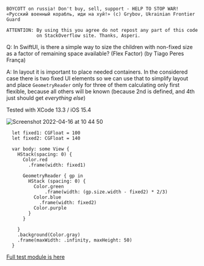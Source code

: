 ```
BOYCOTT on russia! Don't buy, sell, support - HELP TO STOP WAR!
«Русский военный корабль, иди на хуй!» (c) Grybov, Ukrainian Frontier Guard

ATTENTION: By using this you agree do not repost any part of this code
           on StackOverflow site. Thanks, Asperi.
```

Q: In SwiftUI, is there a simple way to size the children with non-fixed size as a factor of remaining space available? (Flex Factor) (by Tiago Peres França)

A: In layout it is important to place needed containers. In the considered case there is two fixed UI elements so we can use that
to simplify layout and place `GeometryReader` only for three of them calculating only first flexible, because all others will
be known (because 2nd is defined, and 4th just should get *everything else*)

Tested with XCode 13.3 / iOS 15.4

![Screenshot 2022-04-16 at 10 44 50](https://user-images.githubusercontent.com/62171579/163666687-0d017094-2960-4175-b3ae-aea65fdb497c.png)


```
  let fixed1: CGFloat = 100
  let fixed2: CGFloat = 140

  var body: some View {
    HStack(spacing: 0) {
      Color.red
        .frame(width: fixed1)

      GeometryReader { gp in
        HStack (spacing: 0) {
          Color.green
              .frame(width: (gp.size.width - fixed2) * 2/3)
          Color.blue
            .frame(width: fixed2)
          Color.purple
        }
      }

    }
    .background(Color.gray)
    .frame(maxWidth: .infinity, maxHeight: 50)
  }
```

[Full test module is here](https://github.com/Asperi-Demo/4SwiftUI/blob/master/PlayOn_iOS/PlayOn_iOS/Findings/TestMixedHorizontalLayout.swift)

